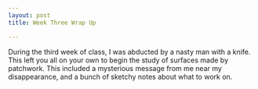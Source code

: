 ```yaml
---
layout: post
title: Week Three Wrap Up

---
```


During the third week of class, I was abducted by a nasty man with a knife.
This left you all on your own to begin the study of surfaces made by patchwork.
This included a mysterious message from me near my disappearance, and a bunch
of sketchy notes about what to work on.
